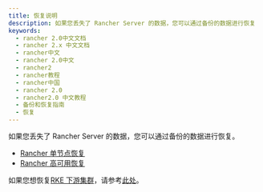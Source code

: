 ```yaml
---
title: 恢复说明
description: 如果您丢失了 Rancher Server 的数据，您可以通过备份的数据进行恢复
keywords:
  - rancher 2.0中文文档
  - rancher 2.x 中文文档
  - rancher中文
  - rancher 2.0中文
  - rancher2
  - rancher教程
  - rancher中国
  - rancher 2.0
  - rancher2.0 中文教程
  - 备份和恢复指南
  - 恢复
---
```


如果您丢失了 Rancher Server 的数据，您可以通过备份的数据进行恢复。

- [Rancher 单节点恢复](/docs/rancher2/backups/2.0-2.4/restorations/single-node-restoration/_index)
- [Rancher 高可用恢复](/docs/rancher2/backups/2.0-2.4/restorations/ha-restoration/_index)

如果您想恢复[RKE 下游集群](/docs/rancher2/cluster-provisioning/rke-clusters/_index)，请参考[此处](/docs/rancher2/cluster-admin/restoring-etcd/_index)。
